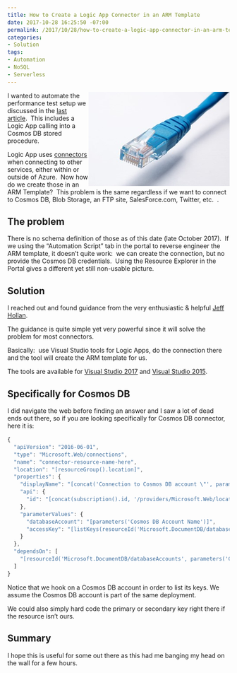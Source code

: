 ```yaml
---
title: How to Create a Logic App Connector in an ARM Template
date: 2017-10-28 16:25:50 -07:00
permalink: /2017/10/28/how-to-create-a-logic-app-connector-in-an-arm-template/
categories:
- Solution
tags:
- Automation
- NoSQL
- Serverless
---
```

<a href="/assets/posts/2017/4/how-to-create-a-logic-app-connector-in-an-arm-template/pexels-photo-4150431.jpg"><img style="border:0 currentcolor;float:right;display:inline;background-image:none;" title="pexels-photo-415043[1]" src="/assets/posts/2017/4/how-to-create-a-logic-app-connector-in-an-arm-template/pexels-photo-4150431_thumb.jpg" alt="pexels-photo-415043[1]" width="320" height="213" align="right" border="0" /></a>I wanted to automate the performance test setup we discussed in the <a href="https://vincentlauzon.com/2017/10/25/cosmos-db-performance-with-geospatial-data/">last article</a>.  This includes a Logic App calling into a Cosmos DB stored procedure.

Logic App uses <a href="https://docs.microsoft.com/en-ca/azure/connectors/apis-list" target="_blank" rel="noopener">connectors</a> when connecting to other services, either within or outside of Azure.  Now how do we create those in an ARM Template?  This problem is the same regardless if we want to connect to Cosmos DB, Blob Storage, an FTP site, SalesForce.com, Twitter, etc.  .

<h2>The problem</h2>

There is no schema definition of those as of this date (late October 2017).  If we using the “Automation Script” tab in the portal to reverse engineer the ARM template, it doesn’t quite work:  we can create the connection, but no provide the Cosmos DB credentials.  Using the Resource Explorer in the Portal gives a different yet still non-usable picture.

<h2>Solution</h2>

I reached out and found guidance from the very enthusiastic &amp; helpful <a href="https://hollan.io/" target="_blank" rel="noopener">Jeff Hollan</a>.

The guidance is quite simple yet very powerful since it will solve the problem for most connectors.

Basically:  use Visual Studio tools for Logic Apps, do the connection there and the tool will create the ARM template for us.

The tools are available for <a href="https://marketplace.visualstudio.com/items?itemName=VinaySinghMSFT.AzureLogicAppsToolsforVisualStudio-18551" target="_blank" rel="noopener">Visual Studio 2017</a> and <a href="https://visualstudiogallery.msdn.microsoft.com/e25ad307-46cf-412e-8ba5-5b555d53d2d9/view/Reviews" target="_blank" rel="noopener">Visual Studio 2015</a>.

<h2>Specifically for Cosmos DB</h2>

I did navigate the web before finding an answer and I saw a lot of dead ends out there, so if you are looking specifically for Cosmos DB connector, here it is:

```JavaScript
{
  "apiVersion": "2016-06-01",
  "type": "Microsoft.Web/connections",
  "name": "connector-resource-name-here",
  "location": "[resourceGroup().location]",
  "properties": {
    "displayName": "[concat('Connection to Cosmos DB account \"', parameters('Cosmos DB Account Name'), '\"')]",
    "api": {
      "id": "[concat(subscription().id, '/providers/Microsoft.Web/locations/', resourceGroup().location, '/managedApis/documentdb')]"
    },
    "parameterValues": {
      "databaseAccount": "[parameters('Cosmos DB Account Name')]",
      "accessKey": "[listKeys(resourceId('Microsoft.DocumentDB/databaseAccounts', parameters('Cosmos DB Account Name')), '2015-04-08').primaryMasterKey]"
    }
  },
  "dependsOn": [
    "[resourceId('Microsoft.DocumentDB/databaseAccounts', parameters('Cosmos DB Account Name'))]"
  ]
}
```

Notice that we hook on a Cosmos DB account in order to list its keys.  We assume the Cosmos DB account is part of the same deployment.

We could also simply hard code the primary or secondary key right there if the resource isn’t ours.

<h2>Summary</h2>

I hope this is useful for some out there as this had me banging my head on the wall for a few hours.